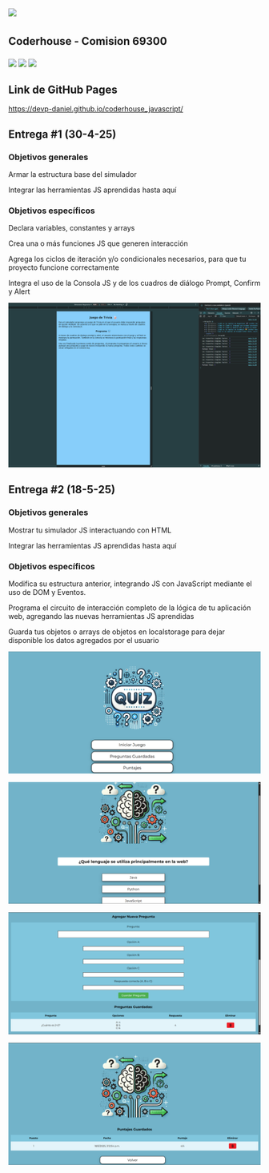 <h1><img src="https://img.shields.io/badge/CURSO%3A-%20JAVASCRIPT-red?style=plastic&logo=codementor" width="auto" height="28"></h1>
<h2>Coderhouse - Comision 69300</h2>
<h3>
  <img src="https://img.shields.io/badge/HTML5-E34F26?style=for-the-badge&logo=html5&logoColor=white">
  <img src="https://img.shields.io/badge/CSS3-1572B6?style=for-the-badge&logo=css3&logoColor=white">
  <img src="https://img.shields.io/badge/javascript-%23323330.svg?style=for-the-badge&logo=javascript&logoColor=%23F7DF1E">
</h3>
<h2>Link de GitHub Pages</h2>
<a href="https://devp-daniel.github.io/coderhouse_javascript/">https://devp-daniel.github.io/coderhouse_javascript/</a>
<h2>Entrega #1 (30-4-25)</h2>
<h3>Objetivos generales</h3>
<p>Armar la estructura base del simulador</p>
<p>Integrar las herramientas JS aprendidas hasta aquí</p>
<h3>Objetivos específicos</h3>
<p>Declara variables, constantes y arrays</p>
<p>Crea una o más funciones JS que generen interacción</p>
<p>Agrega los ciclos de iteración y/o condicionales necesarios, para que tu proyecto funcione correctamente</p>
<p>Integra el uso de la Consola JS y de los cuadros de diálogo Prompt, Confirm y Alert</p>
<p><img src="./assets/readme/programa_v1.png"></p>
<h2>Entrega #2 (18-5-25)</h2>
<h3>Objetivos generales</h3>
<p>Mostrar tu simulador JS interactuando con HTML</p>
<p>Integrar las herramientas JS aprendidas hasta aquí</p>
<h3>Objetivos específicos</h3>
<p>Modifica su estructura anterior, integrando JS con JavaScript mediante el uso de DOM y Eventos.</p>
<p>Programa el circuito de interacción completo de la lógica de tu aplicación web, agregando las nuevas herramientas JS aprendidas</p>
<p>Guarda tus objetos o arrays de objetos en localstorage para dejar disponible los datos agregados por el usuario</p>
<p><img src="./assets/readme/programa_v2_menu.png"></p>
<p><img src="./assets/readme/programa_v2_juego.png"></p>
<p><img src="./assets/readme/programa_v2_preguntas.png"></p>
<p><img src="./assets/readme/programa_v2_puntaje.png"></p>
